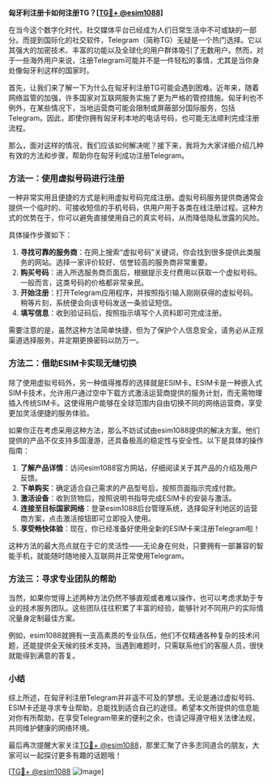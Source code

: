 **匈牙利注册卡如何注册TG？[[TG💪+ @esim1088](https://t.me/s/esim1088)]**

在当今这个数字化时代，社交媒体平台已经成为人们日常生活中不可或缺的一部分。而提到国际化的社交软件，Telegram（简称TG）无疑是一个热门选择。它以其强大的加密技术、丰富的功能以及全球化的用户群体吸引了无数用户。然而，对于一些海外用户来说，注册Telegram可能并不是一件轻松的事情，尤其是当你身处像匈牙利这样的国家时。

首先，让我们来了解一下为什么在匈牙利注册TG可能会遇到困难。近年来，随着网络监管的加强，许多国家对互联网服务实施了更为严格的管控措施。匈牙利也不例外，在某些情况下，当地运营商可能会限制或屏蔽部分国际服务，包括Telegram。因此，即使你拥有匈牙利本地的电话号码，也可能无法顺利完成注册流程。

那么，面对这样的情况，我们应该如何解决呢？接下来，我将为大家详细介绍几种有效的方法和步骤，帮助你在匈牙利成功注册Telegram。

### 方法一：使用虚拟号码进行注册

一种非常实用且便捷的方式是利用虚拟号码完成注册。虚拟号码服务提供商通常会提供一个临时的、可接收短信的手机号码，供用户用于各类在线注册过程。这种方式的优势在于，你可以避免直接使用自己的真实号码，从而降低隐私泄露的风险。

具体操作步骤如下：
1. **寻找可靠的服务商**：在网上搜索“虚拟号码”关键词，你会找到很多提供此类服务的网站。选择一家评价较好、信誉较高的服务商非常重要。
2. **购买号码**：进入所选服务商页面后，根据提示支付费用以获取一个虚拟号码。一般而言，这类号码的价格都非常亲民。
3. **开始注册**：打开Telegram应用程序，并按照指引输入刚刚获得的虚拟号码。稍等片刻，系统便会向该号码发送一条验证短信。
4. **填写信息**：收到验证码后，按照指示填写个人资料即可完成注册。

需要注意的是，虽然这种方法简单快捷，但为了保护个人信息安全，请务必从正规渠道选择服务，并定期更换密码以防万一。

### 方法二：借助ESIM卡实现无缝切换

除了使用虚拟号码外，另一种值得推荐的选择就是ESIM卡。ESIM卡是一种嵌入式SIM卡技术，允许用户通过空中下载方式激活运营商提供的服务计划，而无需物理插入传统SIM卡。这使得用户能够在全球范围内自由切换不同的网络运营商，享受更加灵活便捷的服务体验。

如果你正在考虑采用这种方法，那么不妨试试由esim1088提供的解决方案。他们提供的产品不仅支持多国漫游，还具备极高的稳定性与安全性。以下是具体的操作指南：

1. **了解产品详情**：访问esim1088官方网站，仔细阅读关于其产品的介绍及用户反馈。
2. **下单购买**：确定适合自己需求的产品型号后，按照页面指示完成付款。
3. **激活设备**：收到货物后，按照说明书指导完成ESIM卡的安装与激活。
4. **连接至目标国家网络**：登录esim1088后台管理系统，选择匈牙利地区的运营商方案，点击激活按钮即可立即投入使用。
5. **享受畅快体验**：现在，你已经准备好使用全新的ESIM卡来注册Telegram啦！

这种方法的最大亮点就在于它的灵活性——无论身在何处，只要拥有一部兼容的智能手机，就能随时随地接入互联网并正常使用Telegram。

### 方法三：寻求专业团队的帮助

当然，如果你觉得上述两种方法仍然不够直观或者难以操作，也可以考虑求助于专业的技术服务团队。这些团队往往积累了丰富的经验，能够针对不同用户的实际情况量身定制最佳方案。

例如，esim1088就拥有一支高素质的专业队伍，他们不仅精通各种复杂的技术问题，还能提供全天候的技术支持。当遇到难题时，只需联系他们的客服人员，很快就能得到满意的答复。

### 小结

综上所述，在匈牙利注册Telegram并非遥不可及的梦想。无论是通过虚拟号码、ESIM卡还是寻求专业帮助，总能找到适合自己的途径。希望本文所提供的信息能对你有所帮助，在享受Telegram带来的便利之余，也请记得遵守相关法律法规，共同维护健康的网络环境。

最后再次提醒大家关注[TG💪+ @esim1088](https://t.me/s/esim1088)，那里汇聚了许多志同道合的朋友，大家可以一起探讨更多有趣的话题哦！

[[TG💪+ @esim1088](https://t.me/s/esim1088) ![Image](https://i.postimg.cc/4NQfJmqS/Snipaste-2025-05-13-00-14-12.png)]